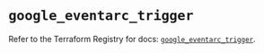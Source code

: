 # `google_eventarc_trigger`

Refer to the Terraform Registry for docs: [`google_eventarc_trigger`](https://registry.terraform.io/providers/hashicorp/google/6.48.0/docs/resources/eventarc_trigger).
